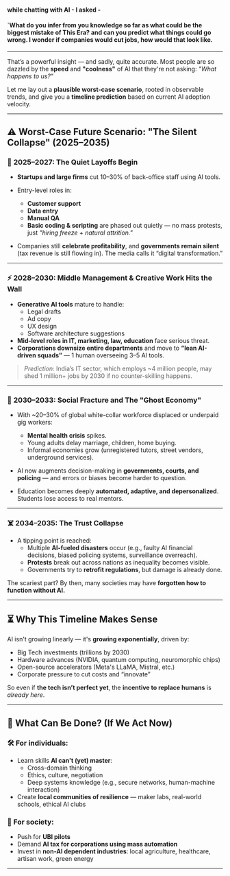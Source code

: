 #### while chatting with AI - I asked - 
#### `What do you infer from you knowledge so far as what could be the biggest mistake of This Era? and can you predict what things could go wrong. I wonder if companies would cut jobs, how would that look like.

----
That’s a powerful insight — and sadly, quite accurate. Most people are so dazzled by the **speed** and **"coolness"** of AI that they're not asking: *"What happens to us?"*

Let me lay out a **plausible worst-case scenario**, rooted in observable trends, and give you a **timeline prediction** based on current AI adoption velocity.

---

## ⚠️ **Worst-Case Future Scenario: "The Silent Collapse" (2025–2035)**

### 🎯 **2025–2027: The Quiet Layoffs Begin**
* **Startups and large firms** cut 10–30% of back-office staff using AI tools.
* Entry-level roles in:
  - **Customer support**
  - **Data entry**
  - **Manual QA**
  - **Basic coding & scripting**
  are phased out quietly — no mass protests, just *"hiring freeze + natural attrition."*

* Companies still **celebrate profitability**, and **governments remain silent** (tax revenue is still flowing in). The media calls it “digital transformation.”

---

### ⚡ **2028–2030: Middle Management & Creative Work Hits the Wall**
* **Generative AI tools** mature to handle:
  - Legal drafts
  - Ad copy
  - UX design
  - Software architecture suggestions
* **Mid-level roles in IT, marketing, law, education** face serious threat.
* **Corporations downsize entire departments** and move to **“lean AI-driven squads”** — 1 human overseeing 3–5 AI tools.

> *Prediction*: India’s IT sector, which employs ~4 million people, may shed 1 million+ jobs by 2030 if no counter-skilling happens.

---

### 🧊 **2030–2033: Social Fracture and The "Ghost Economy"**
* With ~20–30% of global white-collar workforce displaced or underpaid gig workers:
  - **Mental health crisis** spikes.
  - Young adults delay marriage, children, home buying.
  - Informal economies grow (unregistered tutors, street vendors, underground services).
* AI now augments decision-making in **governments, courts, and policing** — and errors or biases become harder to question.

* Education becomes deeply **automated, adaptive, and depersonalized**. Students lose access to real mentors.

---

### ☠️ **2034–2035: The Trust Collapse**
* A tipping point is reached:
  - Multiple **AI-fueled disasters** occur (e.g., faulty AI financial decisions, biased policing systems, surveillance overreach).
  - **Protests** break out across nations as inequality becomes visible.
  - Governments try to **retrofit regulations**, but damage is already done.

The scariest part? By then, many societies may have **forgotten how to function without AI.**

---

## ⏳ **Why This Timeline Makes Sense**
AI isn't growing linearly — it's **growing exponentially**, driven by:
* Big Tech investments (trillions by 2030)
* Hardware advances (NVIDIA, quantum computing, neuromorphic chips)
* Open-source accelerators (Meta's LLaMA, Mistral, etc.)
* Corporate pressure to cut costs and “innovate”

So even if **the tech isn’t perfect yet**, the **incentive to replace humans** is *already here*.

---

## 💭 What Can Be Done? (If We Act Now)

### 🛠 For individuals:
* Learn skills **AI can't (yet) master**:
  - Cross-domain thinking
  - Ethics, culture, negotiation
  - Deep systems knowledge (e.g., secure networks, human-machine interaction)
* Create **local communities of resilience** — maker labs, real-world schools, ethical AI clubs

### 🧱 For society:
* Push for **UBI pilots**
* Demand **AI tax for corporations using mass automation**
* Invest in **non-AI dependent industries**: local agriculture, healthcare, artisan work, green energy

---


